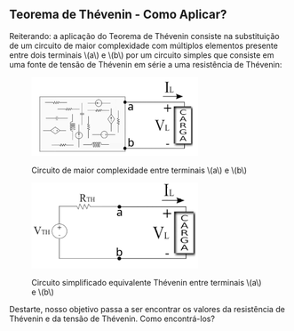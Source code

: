 ## Teorema de Thévenin - Como Aplicar?

<div class="normal">

Reiterando: a aplicação do Teorema de Thévenin consiste na substituição de um circuito de maior complexidade com múltiplos elementos presente entre dois terminais \\(a\\) e \\(b\\) por um circuito simples que consiste em uma fonte de tensão de Thévenin em série a uma resistência de Thévenin:

</div>

<div class="grid-50-50 regular">

<div class="grid-element">
<figure>

<!-- _class: transparent -->
![](img/circuito-complexo.png)

<figcaption>

Circuito de maior complexidade entre terminais \\(a\\) e \\(b\\)

</figcaption>

</figure>
</div>

<div class="grid-element">
<figure>

<!-- _class: transparent -->
![](img/circuito-equivalente-thevenin.png)

<figcaption>

Circuito simplificado equivalente Thévenin entre terminais \\(a\\) e \\(b\\)

</figcaption>

</figure>
</div>

</div>

<div class="normal">

Destarte, nosso objetivo passa a ser encontrar os valores da resistência de Thévenin e da tensão de Thévenin. Como encontrá-los?

</div>
